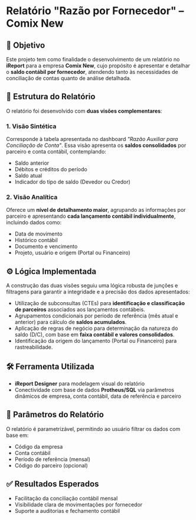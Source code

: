 # Relatório "Razão por Fornecedor" – Comix New

## 📌 Objetivo

Este projeto tem como finalidade o desenvolvimento de um relatório no **iReport** para a empresa **Comix New**, cujo propósito é apresentar e detalhar o **saldo contábil por fornecedor**, atendendo tanto às necessidades de conciliação de contas quanto de análise detalhada.

## 🧩 Estrutura do Relatório

O relatório foi desenvolvido com **duas visões complementares**:

### 1. Visão Sintética

Corresponde à tabela apresentada no dashboard *"Razão Auxiliar para Conciliação de Conta"*.
Essa visão apresenta os **saldos consolidados** por parceiro e conta contábil, contemplando:

* Saldo anterior
* Débitos e créditos do período
* Saldo atual
* Indicador do tipo de saldo (Devedor ou Credor)

### 2. Visão Analítica

Oferece um **nível de detalhamento maior**, agrupando as informações por parceiro e apresentando **cada lançamento contábil individualmente**, incluindo dados como:

* Data de movimento
* Histórico contábil
* Documento e vencimento
* Projeto, usuário e origem (Portal ou Financeiro)

## ⚙️ Lógica Implementada

A construção das duas visões seguiu uma lógica robusta de junções e filtragens para garantir a integridade e a precisão dos dados apresentados:

* Utilização de subconsultas (CTEs) para **identificação e classificação de parceiros** associados aos lançamentos contábeis.
* Agrupamentos condicionais por período de referência (mês atual e anterior) para cálculo de **saldos acumulados**.
* Aplicação de regras de negócio para determinação da natureza do saldo (D/C), com base em **faixa contábil e valores consolidados**.
* Identificação da origem do lançamento (Portal ou Financeiro) para rastreabilidade.

## 🛠️ Ferramenta Utilizada

* **iReport Designer** para modelagem visual do relatório
* Conectividade com base de dados **Protheus/SQL** via parâmetros dinâmicos de empresa, conta contábil, data de referência e parceiro

## 📅 Parâmetros do Relatório

O relatório é parametrizável, permitindo ao usuário filtrar os dados com base em:

* Código da empresa
* Conta contábil
* Período de referência (mensal)
* Código do parceiro (opcional)

## ✅ Resultados Esperados

* Facilitação da conciliação contábil mensal
* Visibilidade clara de movimentações por fornecedor
* Suporte a auditorias e fechamento contábil